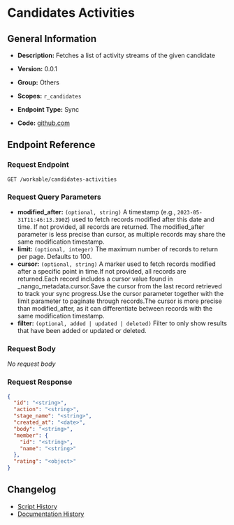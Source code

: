 # Candidates Activities

## General Information

- **Description:** Fetches a list of activity streams of the given candidate

- **Version:** 0.0.1
- **Group:** Others
- **Scopes:** `r_candidates`
- **Endpoint Type:** Sync
- **Code:** [github.com](https://github.com/NangoHQ/integration-templates/tree/main/integrations/workable/syncs/candidates-activities.ts)


## Endpoint Reference

### Request Endpoint

`GET /workable/candidates-activities`

### Request Query Parameters

- **modified_after:** `(optional, string)` A timestamp (e.g., `2023-05-31T11:46:13.390Z`) used to fetch records modified after this date and time. If not provided, all records are returned. The modified_after parameter is less precise than cursor, as multiple records may share the same modification timestamp.
- **limit:** `(optional, integer)` The maximum number of records to return per page. Defaults to 100.
- **cursor:** `(optional, string)` A marker used to fetch records modified after a specific point in time.If not provided, all records are returned.Each record includes a cursor value found in _nango_metadata.cursor.Save the cursor from the last record retrieved to track your sync progress.Use the cursor parameter together with the limit parameter to paginate through records.The cursor is more precise than modified_after, as it can differentiate between records with the same modification timestamp.
- **filter:** `(optional, added | updated | deleted)` Filter to only show results that have been added or updated or deleted.

### Request Body

_No request body_

### Request Response

```json
{
  "id": "<string>",
  "action": "<string>",
  "stage_name": "<string>",
  "created_at": "<date>",
  "body": "<string>",
  "member": {
    "id": "<string>",
    "name": "<string>"
  },
  "rating": "<object>"
}
```

## Changelog

- [Script History](https://github.com/NangoHQ/integration-templates/commits/main/integrations/workable/syncs/candidates-activities.ts)
- [Documentation History](https://github.com/NangoHQ/integration-templates/commits/main/integrations/workable/syncs/candidates-activities.md)

<!-- END  GENERATED CONTENT -->

